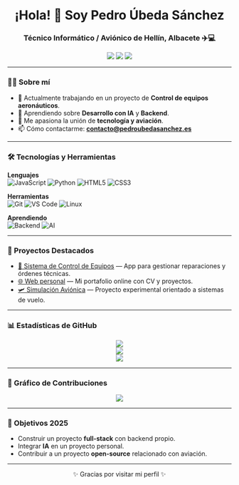 <!-- Encabezado con un saludo y una breve introducción -->
<h1 align="center">¡Hola! 👋 Soy Pedro Úbeda Sánchez</h1>
<h3 align="center">Técnico Informático / Aviónico de Hellín, Albacete ✈️💻</h3>

<p align="center">
  <a href="https://pedroubedasanchez.es"><img src="https://img.shields.io/badge/🌐-Portfolio-blue?style=for-the-badge" /></a>
  <a href="https://linkedin.com/in/pubesan"><img src="https://img.shields.io/badge/LinkedIn-Perfil-informational?style=for-the-badge&logo=linkedin" /></a>
  <a href="mailto:contacto@pedroubedasanchez.es"><img src="https://img.shields.io/badge/Email-Contacto-red?style=for-the-badge&logo=gmail" /></a>
</p>

---

### 👨‍💻 Sobre mí
- 🔭 Actualmente trabajando en un proyecto de **Control de equipos aeronáuticos**.  
- 🌱 Aprendiendo sobre **Desarrollo con IA** y **Backend**.  
- 💬 Me apasiona la unión de **tecnología y aviación**.  
- 📫 Cómo contactarme: **contacto@pedroubedasanchez.es**  

---

### 🛠️ Tecnologías y Herramientas

**Lenguajes**  
![JavaScript](https://img.shields.io/badge/JavaScript-Intermediate-yellow?style=for-the-badge&logo=javascript&logoColor=black)
![Python](https://img.shields.io/badge/Python-Intermediate-blue?style=for-the-badge&logo=python&logoColor=white)
![HTML5](https://img.shields.io/badge/HTML5-Advanced-orange?style=for-the-badge&logo=html5&logoColor=white)
![CSS3](https://img.shields.io/badge/CSS3-Intermediate-blue?style=for-the-badge&logo=css3&logoColor=white)

**Herramientas**  
![Git](https://img.shields.io/badge/Git-Intermediate-orange?style=for-the-badge&logo=git&logoColor=white)
![VS Code](https://img.shields.io/badge/VSCode-Primary-blue?style=for-the-badge&logo=visualstudiocode&logoColor=white)
![Linux](https://img.shields.io/badge/Linux-Comfortable-black?style=for-the-badge&logo=linux&logoColor=yellow)

**Aprendiendo**  
![Backend](https://img.shields.io/badge/Backend-Learning-green?style=for-the-badge&logo=node.js&logoColor=white)
![AI](https://img.shields.io/badge/AI/ML-Exploring-purple?style=for-the-badge&logo=tensorflow&logoColor=white)

---

### 🚀 Proyectos Destacados
- [🔧 Sistema de Control de Equipos](https://github.com/Belc3bU/proyecto-equipos) — App para gestionar reparaciones y órdenes técnicas.  
- [🌐 Web personal](https://pedroubedasanchez.es) — Mi portafolio online con CV y proyectos.  
- [🛩️ Simulación Aviónica](https://github.com/Belc3bU/sim-avionica) — Proyecto experimental orientado a sistemas de vuelo.  

---

### 📊 Estadísticas de GitHub
<p align="center">
  <img src="https://github-readme-stats.vercel.app/api?username=Belc3bU&show_icons=true&theme=dracula&include_all_commits=true&count_private=true" />
  <br/>
  <img src="https://github-readme-stats.vercel.app/api/top-langs/?username=Belc3bU&layout=compact&langs_count=8&theme=dracula" />
  <br/>
  <img src="https://streak-stats.demolab.com?user=Belc3bU&theme=dracula&hide_border=true" />
</p>

---

### 🐍 Gráfico de Contribuciones
<p align="center">
  <img src="https://github-readme-contribution-graph.vercel.app/api?username=Belc3bU&theme=dark" />
</p>

---

### 🎯 Objetivos 2025
- Construir un proyecto **full-stack** con backend propio.  
- Integrar **IA** en un proyecto personal.  
- Contribuir a un proyecto **open-source** relacionado con aviación.  

---

<p align="center">✨ Gracias por visitar mi perfil ✨</p>
